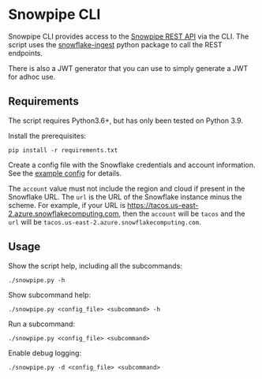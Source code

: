 # Snowpipe CLI

Snowpipe CLI provides access to
the [Snowpipe REST API](https://docs.snowflake.com/en/user-guide/data-load-snowpipe-rest-apis.html) via the CLI. The
script uses the [snowflake-ingest](https://github.com/snowflakedb/snowflake-ingest-python) python package to call the
REST endpoints.

There is also a JWT generator that you can use to simply generate a JWT for adhoc use.

## Requirements

The script requires Python3.6+, but has only been tested on Python 3.9.

Install the prerequisites:

```shell
pip install -r requirements.txt
```

Create a config file with the Snowflake credentials and account information. See
the [example config](example-config.yaml) for details.

The `account` value must not include the region and cloud if present in the Snowflake URL. The `url` is the URL of the
Snowflake instance minus the scheme. For example, if your URL is https://tacos.us-east-2.azure.snowflakecomputing.com,
then the `account` will be `tacos` and the `url` will be `tacos.us-east-2.azure.snowflakecomputing.com`.

## Usage

Show the script help, including all the subcommands:

```shell
./snowpipe.py -h
```

Show subcommand help:

```shell
./snowpipe.py <config_file> <subcommand> -h
```

Run a subcommand:

```shell
./snowpipe.py <config_file> <subcommand>
```

Enable debug logging:

```shell
./snowpipe.py -d <config_file> <subcommand>
```
